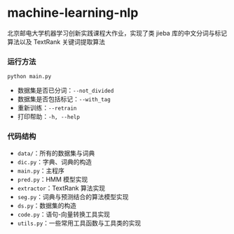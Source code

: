 # machine-learning-nlp
北京邮电大学机器学习创新实践课程大作业，实现了类 jieba 库的中文分词与标记算法以及 TextRank 关键词提取算法
### 运行方法
`python main.py`
- 数据集是否已分词：`--not_divided`
- 数据集是否包括标记：`--with_tag`
- 重新训练：`--retrain`
- 打印帮助：`-h, --help`
### 代码结构
- `data/`：所有的数据集与词典
- `dic.py`：字典、词典的构造
- `main.py`：主程序
- `pred.py`：HMM 模型实现
- `extractor`：TextRank 算法实现
- `seg.py`：词典与预测结合的算法模型实现
- `ds.py`：数据集的构造
- `code.py`：语句-向量转换工具实现
- `utils.py`：一些常用工具函数与工具类的实现